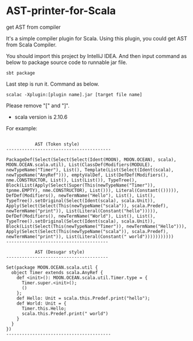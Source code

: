 # AST-printer-for-Scala
get AST from compiler

It's a simple compiler plugin for Scala. Using this plugin, you could get AST from Scala Compiler.

You should import this project by IntelliJ IDEA.
And then input command as below to package source code to runnable jar file.

```
sbt package
```

Last step is run it.
Command as below.

```
scalac -Xplugin:[plugin name].jar [target file name]
```
Please remove "[" and "]".

* scala version is 2.10.6


For example:

```

           AST (Token style)
----------------------------------------

PackageDef(Select(Select(Select(Ident(MOON), MOON.OCEAN), scala), MOON.OCEAN.scala.util), List(ClassDef(Modifiers(MODULE), newTypeName("Timer"), List(), Template(List(Select(Ident(scala), newTypeName("AnyRef"))), emptyValDef, List(DefDef(Modifiers(), nme.CONSTRUCTOR, List(), List(List()), TypeTree(), Block(List(Apply(Select(Super(This(newTypeName("Timer")), tpnme.EMPTY), nme.CONSTRUCTOR), List())), Literal(Constant(())))), DefDef(Modifiers(), newTermName("Hello"), List(), List(), TypeTree().setOriginal(Select(Ident(scala), scala.Unit)), Apply(Select(Select(This(newTypeName("scala")), scala.Predef), newTermName("print")), List(Literal(Constant("hello"))))), DefDef(Modifiers(), newTermName("World"), List(), List(), TypeTree().setOriginal(Select(Ident(scala), scala.Unit)), Block(List(Select(This(newTypeName("Timer")), newTermName("Hello"))), Apply(Select(Select(This(newTypeName("scala")), scala.Predef), newTermName("print")), List(Literal(Constant(" world")))))))))))
---------------------------------------

           AST (Desugar style)
---------------------------------------

Set(package MOON.OCEAN.scala.util {
  object Timer extends scala.AnyRef {
    def <init>(): MOON.OCEAN.scala.util.Timer.type = {
      Timer.super.<init>();
      ()
    };
    def Hello: Unit = scala.this.Predef.print("hello");
    def World: Unit = {
      Timer.this.Hello;
      scala.this.Predef.print(" world")
    }
  }
})
----------------------------------------

```
